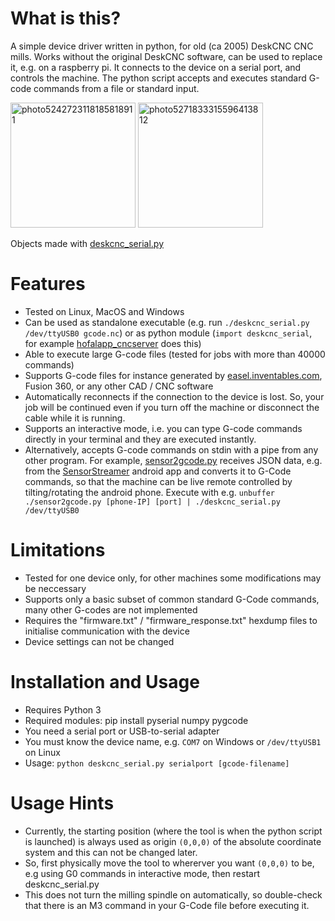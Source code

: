 # What is this?
A simple device driver written in python, for old (ca 2005) DeskCNC CNC mills. Works without the original DeskCNC software, can be used to replace it, e.g. on a raspberry pi. It connects to the device on a serial port, and controls the machine. The python script accepts and executes standard G-code commands from a file or standard input. 

<p float="left">
  <img src="https://user-images.githubusercontent.com/44381886/116586671-013dc000-a91a-11eb-895a-786ccd49ba33.jpg" alt="photo5242723118185818911" height="200" />
  <img src="https://user-images.githubusercontent.com/44381886/116586680-0438b080-a91a-11eb-9840-3117a16276d4.jpg" alt="photo5271833315596413812" height="200" /> 
</p>

Objects made with [deskcnc_serial.py](deskcnc_serial.py)

# Features
- Tested on Linux, MacOS and Windows
- Can be used as standalone executable (e.g. run `./deskcnc_serial.py /dev/ttyUSB0 gcode.nc`) or as python module (`import deskcnc_serial`, for example [hofalapp_cncserver](https://github.com/hofa-lab/HoFaLapp/blob/main/hofalapp_cncserver.py) does this)
- Able to execute large G-code files (tested for jobs with more than 40000 commands)
- Supports G-code files for instance generated by [easel.inventables.com](https://easel.inventables.com), Fusion 360, or any other CAD / CNC software
- Automatically reconnects if the connection to the device is lost. So, your job will be continued even if you turn off the machine or disconnect the cable while it is running.
- Supports an interactive mode, i.e. you can type G-code commands directly in your terminal and they are executed instantly.
- Alternatively, accepts G-code commands on stdin with a pipe from any other program. For example, [sensor2gcode.py](sensor2gcode.py) receives JSON data, e.g. from the [SensorStreamer](https://play.google.com/store/apps/details?id=cz.honzamrazek.sensorstreamer) android app and converts it to G-Code commands, so that the machine can be live remote controlled by tilting/rotating the android phone. Execute with e.g. `unbuffer ./sensor2gcode.py [phone-IP] [port] | ./deskcnc_serial.py /dev/ttyUSB0`

# Limitations
- Tested for one device only, for other machines some modifications may be neccessary
- Supports only a basic subset of common standard G-Code commands, many other G-codes are not implemented
- Requires the "firmware.txt" / "firmware_response.txt" hexdump files to initialise communication with the device
- Device settings can not be changed

# Installation and Usage
- Requires Python 3
- Required modules: pip install pyserial numpy pygcode
- You need a serial port or USB-to-serial adapter
- You must know the device name, e.g. `COM7` on Windows or `/dev/ttyUSB1` on Linux
- Usage: `python deskcnc_serial.py serialport [gcode-filename]`

# Usage Hints
- Currently, the starting position (where the tool is when the python script is launched) is always used as origin `(0,0,0)` of the absolute coordinate system and this can not be changed later.
- So, first physically move the tool to whererver you want `(0,0,0)` to be, e.g using G0 commands in interactive mode, then restart deskcnc_serial.py
- This does not turn the milling spindle on automatically, so double-check that there is an M3 command in your G-Code file before executing it.
